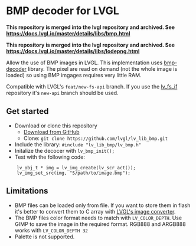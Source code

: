 # BMP decoder for LVGL

**This repository is merged into the lvgl repository and archived. See https://docs.lvgl.io/master/details/libs/bmp.html**

**This repository is merged into the lvgl repository and archived. See https://docs.lvgl.io/master/details/libs/lodepng.html**

Allow the use of BMP images in LVGL. 
This implementation uses [bmp-decoder](https://github.com/caj-johnson/bmp-decoder) library.
The pixel are read on demand (not the whole image is loaded) so using BMP imgages requires very little RAM.

Compatible with LVGL's `feat/new-fs-api` branch. 
If you use the [lv_fs_if](https://github.com/lvgl/lv_fs_if) repository it's `new-api` branch should be used.

## Get started
- Download or clone this repository
  - [Download from GitHub](https://github.com/littlevgl/lv_lib_bmp/archive/master.zip)
  - Clone: `git clone https://github.com/lvgl/lv_lib_bmp.git`
- Include the library: `#include "lv_lib_bmp/lv_bmp.h"`
- Initalize the decocer with `lv_bmp_init();`
- Test with the following code:
```c;
    lv_obj_t * img = lv_img_create(lv_scr_act());
    lv_img_set_src(img, "S/path/to/image.bmp");
```

## Limitations
- BMP files can be loaded only from file. If you want to store them in flash it's better to convert them to C array with [LVGL's image converter](https://lvgl.io/tools/imageconverter).
- The BMP files color format needs to match with `LV_COLOR_DEPTH`. Use GIMP to save the image in the required format.
  RGB888 and ARGB888 works with `LV_COLOR_DEPTH 32`
- Palette is not supported.
